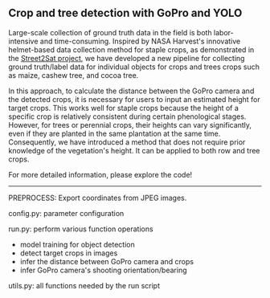 ## Crop and tree detection with GoPro and YOLO

Large-scale collection of ground truth data in the field is both labor-intensive and time-consuming. Inspired by NASA Harvest's innovative helmet-based data collection method for staple crops, as demonstrated in the [Street2Sat project](https://www.climatechange.ai/papers/icml2021/74.html), we have developed a new pipeline for collecting ground truth/label data for individual objects for crops and trees crops such as maize, cashew tree, and cocoa tree. 

In this approach, to calculate the distance between the GoPro camera and the detected crops, it is necessary for users to input an estimated height for target crops. This works well for staple crops because the height of a specific crop is relatively consistent during certain phenological stages. However, for trees or perennial crops, their heights can vary significantly, even if they are planted in the same plantation at the same time. Consequently, we have introduced a method that does not require prior knowledge of the vegetation's height. It can be applied to both row and tree crops.

For more detailed information, please explore the code!

----------
PREPROCESS: Export coordinates from JPEG images.

config.py: parameter configuration

run.py: perform various function operations

- model training for object detection
- detect target crops in images
- infer the distance between GoPro camera and crops
- infer GoPro camera's shooting orientation/bearing

utils.py: all functions needed by the run script
